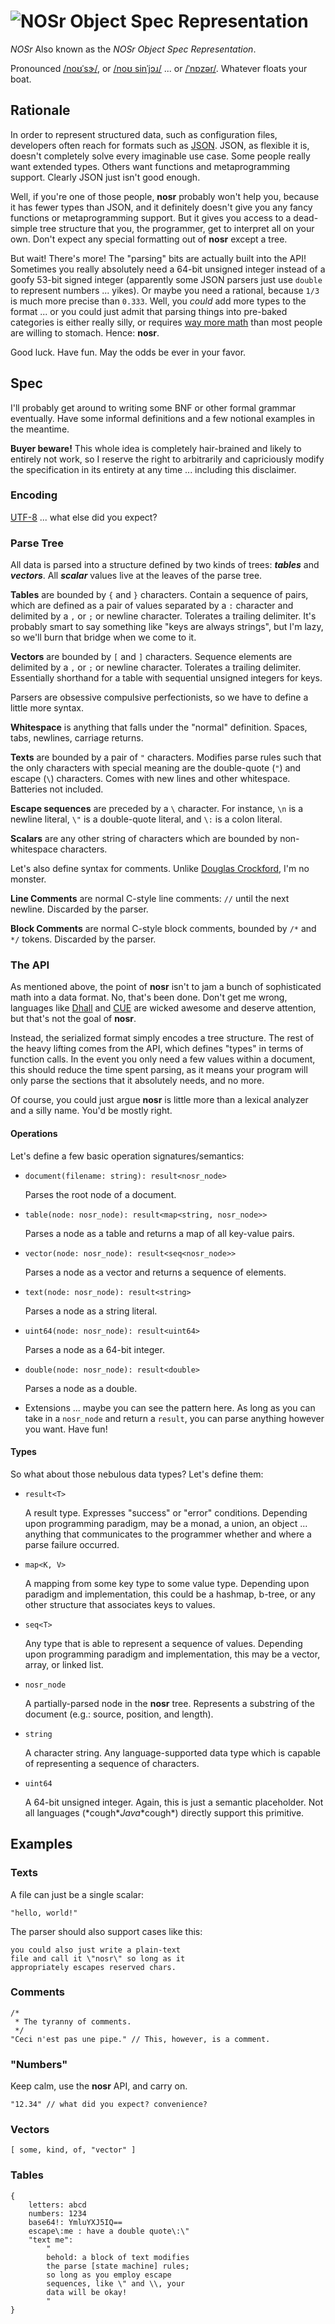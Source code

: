 # ![NOSr Object Spec Representation](./assets/nosr.svg)

*NOSr* Also known as the *NOSr Object Spec Representation*.

Pronounced [/noʊˈsɝ/](assets/audio/nosr_no-sir.mp3), or
[/noʊ sinˈjɔɹ/](assets/audio/nosr_no-senior.mp3)
... or [/ˈnɒzər/](assets/audio/nosr_nozzer.mp3). Whatever
floats your boat.

## Rationale

In order to represent structured data, such as configuration files, developers
often reach for formats such as [JSON](https://www.json.org/json-en.html). JSON,
as flexible it is, doesn't completely solve every imaginable use case. Some
people really want extended types. Others want functions and metaprogramming
support. Clearly JSON just isn't good enough.

Well, if you're one of those people, **nosr** probably won't help you, because
it has fewer types than JSON, and it definitely doesn't give you any fancy
functions or metaprogramming support. But it gives you access to a dead-simple
tree structure that you, the programmer, get to interpret all on your own. Don't
expect any special formatting out of **nosr** except a tree.

But wait! There's more! The "parsing" bits are actually built into the API!
Sometimes you really absolutely need a 64-bit unsigned integer instead of a
goofy 53-bit signed integer (apparently some JSON parsers just use `double` to
represent numbers ... yikes). Or maybe you need a rational, because `1/3` is
much more precise than `0.333`. Well, you *could* add more types to the format
... or you could just admit that parsing things into pre-baked categories is
either really silly, or requires [way more
math](https://en.wikipedia.org/wiki/Dependent_type) than most people are willing
to stomach. Hence: **nosr**.

Good luck. Have fun. May the odds be ever in your favor.

## Spec

I'll probably get around to writing some BNF or other formal grammar eventually.
Have some informal definitions and a few notional examples in the meantime.

**Buyer beware!** This whole idea is completely hair-brained and likely to
entirely not work, so I reserve the right to arbitrarily and capriciously modify
the specification in its entirety at any time ... including this disclaimer.

### Encoding

[UTF-8](https://en.wikipedia.org/wiki/UTF-8) ... what else did you expect?

### Parse Tree

All data is parsed into a structure defined by two kinds of trees: ***tables***
and ***vectors***. All ***scalar*** values live at the leaves of the parse tree.

**Tables** are bounded by `{` and `}` characters. Contain a sequence of pairs,
which are defined as a pair of values separated by a `:` character and delimited
by a `,` or `;` or newline character. Tolerates a trailing delimiter. It's
probably smart to say something like "keys are always strings", but I'm lazy, so
we'll burn that bridge when we come to it.

**Vectors** are bounded by `[` and `]` characters. Sequence elements are
delimited by a `,` or `;` or newline character. Tolerates a trailing delimiter.
Essentially shorthand for a table with sequential unsigned integers for keys.

Parsers are obsessive compulsive perfectionists, so we have to define a little
more syntax.

**Whitespace** is anything that falls under the "normal" definition. Spaces,
tabs, newlines, carriage returns.

**Texts** are bounded by a pair of `"` characters. Modifies parse rules such
that the only characters with special meaning are the double-quote (`"`) and
escape (`\`) characters. Comes with new lines and other whitespace. Batteries
not included.

**Escape sequences** are preceded by a `\` character. For instance, `\n` is a
newline literal, `\"` is a double-quote literal, and `\:` is a colon literal.

**Scalars** are any other string of characters which are bounded by
non-whitespace characters.

Let's also define syntax for comments. Unlike [Douglas
Crockford](https://web.archive.org/web/20190112173904/https://plus.google.com/118095276221607585885/posts/RK8qyGVaGSr),
I'm no monster.

**Line Comments** are normal C-style line comments: `//` until the next newline.
Discarded by the parser.

**Block Comments** are normal C-style block comments, bounded by `/*` and `*/`
tokens. Discarded by the parser.

### The API

As mentioned above, the point of **nosr** isn't to jam a bunch of sophisticated
math into a data format. No, that's been done. Don't get me wrong, languages
like [Dhall](https://dhall-lang.org/) and [CUE](https://cuelang.org/) are wicked
awesome and deserve attention, but that's not the goal of **nosr**.

Instead, the serialized format simply encodes a tree structure. The rest of the
heavy lifting comes from the API, which defines "types" in terms of function
calls. In the event you only need a few values within a document, this should
reduce the time spent parsing, as it means your program will only parse the
sections that it absolutely needs, and no more.

Of course, you could just argue **nosr** is little more than a lexical analyzer
and a silly name. You'd be mostly right.

#### Operations

Let's define a few basic operation signatures/semantics:

* `document(filename: string): result<nosr_node>`

  Parses the root node of a document.

* `table(node: nosr_node): result<map<string, nosr_node>>`

  Parses a node as a table and returns a map of all key-value pairs.

* `vector(node: nosr_node): result<seq<nosr_node>>`

  Parses a node as a vector and returns a sequence of elements.

* `text(node: nosr_node): result<string>`

  Parses a node as a string literal.

* `uint64(node: nosr_node): result<uint64>`

  Parses a node as a 64-bit integer.

* `double(node: nosr_node): result<double>`

  Parses a node as a double.

* Extensions ... maybe you can see the pattern here. As long as you can take in
  a `nosr_node` and return a `result`, you can parse anything however you want.
  Have fun!

#### Types

So what about those nebulous data types? Let's define them:

* `result<T>`

  A result type. Expresses "success" or "error" conditions. Depending upon
  programming paradigm, may be a monad, a union, an object ... anything that
  communicates to the programmer whether and where a parse failure occurred.

* `map<K, V>`

  A mapping from some key type to some value type. Depending upon paradigm and
  implementation, this could be a hashmap, b-tree, or any other structure that
  associates keys to values.

* `seq<T>`

  Any type that is able to represent a sequence of values. Depending upon
  programming paradigm and implementation, this may be a vector, array, or
  linked list.

* `nosr_node`

  A partially-parsed node in the **nosr** tree. Represents a substring of the
  document (e.g.: source, position, and length).

* `string`

  A character string. Any language-supported data type which is capable of
  representing a sequence of characters.

* `uint64`

  A 64-bit unsigned integer. Again, this is just a semantic placeholder. Not all
  languages (\*cough\**Java*\*cough\*) directly support this primitive.

## Examples

### Texts

A file can just be a single scalar:

    "hello, world!"

The parser should also support cases like this:

    you could also just write a plain-text
    file and call it \"nosr\" so long as it
    appropriately escapes reserved chars.

### Comments

    /*
     * The tyranny of comments.
     */
    "Ceci n'est pas une pipe." // This, however, is a comment.

### "Numbers"

Keep calm, use the **nosr** API, and carry on.

    "12.34" // what did you expect? convenience?

### Vectors

    [ some, kind, of, "vector" ]

### Tables

    {
        letters: abcd
        numbers: 1234
        base64!: YmluYXJ5IQ==
        escape\:me : have a double quote\:\"
        "text me":
            "
            behold: a block of text modifies
            the parse [state machine] rules;
            so long as you employ escape
            sequences, like \" and \\, your
            data will be okay!
            "
    }
